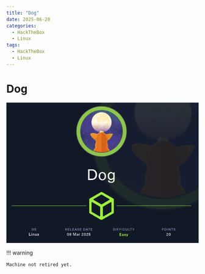 ```yaml
---
title: "Dog"
date: 2025-06-20
categories:
  - HackTheBox
  - Linux
tags:
  - HackTheBox
  - Linux
---
```


# Dog

![](../assets/Pasted%20image%2020250505155945.png)
<!-- more -->

!!! warning

    Machine not retired yet.
